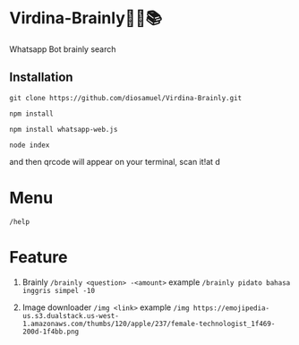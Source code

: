 # Virdina-Brainly👩‍💻📚
Whatsapp Bot brainly search

## Installation 
`git clone https://github.com/diosamuel/Virdina-Brainly.git`

`npm install`

`npm install whatsapp-web.js`

`node index`

and then qrcode will appear on your terminal, scan it!at d

# Menu
`/help`

# Feature
1. Brainly
`/brainly <question> -<amount>`
example
`/brainly pidato bahasa inggris simpel -10`

2. Image downloader
`/img <link>`
example
`/img https://emojipedia-us.s3.dualstack.us-west-1.amazonaws.com/thumbs/120/apple/237/female-technologist_1f469-200d-1f4bb.png`
